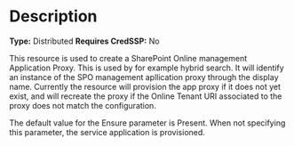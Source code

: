 # Description

**Type:** Distributed
**Requires CredSSP:** No

This resource is used to create a SharePoint Online management Application Proxy.
This is used by for example hybrid search. It will identify an instance of the
SPO management apllication proxy through the display name. Currently the
resource will provision the app proxy if it does not yet exist, and will
recreate the proxy if the Online Tenant URI associated to the proxy does not
match the configuration.

The default value for the Ensure parameter is Present. When not specifying this
parameter, the service application is provisioned.
